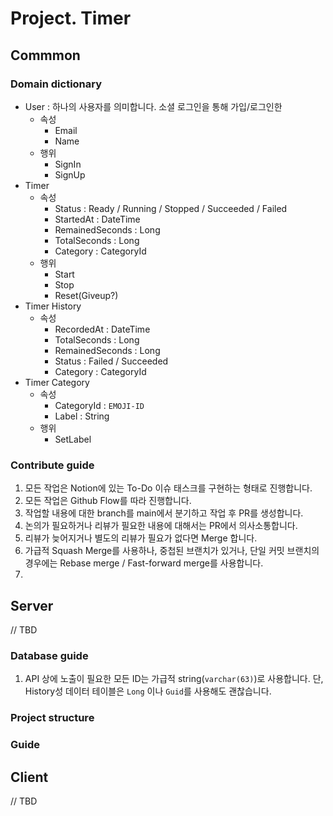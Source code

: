 # Project. Timer

## Commmon
 
### Domain dictionary 

- User : 하나의 사용자를 의미합니다. 소셜 로그인을 통해 가입/로그인한 
  - 속성
    - Email
    - Name
  - 행위
    - SignIn
    - SignUp
- Timer
  - 속성
    - Status : Ready / Running / Stopped / Succeeded / Failed
    - StartedAt : DateTime
    - RemainedSeconds : Long
    - TotalSeconds : Long
    - Category : CategoryId
  - 행위
    - Start
    - Stop
    - Reset(Giveup?)
- Timer History
  - 속성
    - RecordedAt : DateTime
    - TotalSeconds : Long
    - RemainedSeconds : Long
    - Status : Failed / Succeeded
    - Category : CategoryId
- Timer Category
  - 속성
    - CategoryId : `EMOJI-ID`
    - Label : String
  - 행위
    - SetLabel

### Contribute guide

1. 모든 작업은 Notion에 있는 To-Do 이슈 태스크를 구현하는 형태로 진행합니다.
2. 모든 작업은 Github Flow를 따라 진행합니다.
  1. 작업할 내용에 대한 branch를 main에서 분기하고 작업 후 PR를 생성합니다.
  2. 논의가 필요하거나 리뷰가 필요한 내용에 대해서는 PR에서 의사소통합니다.
  3. 리뷰가 늦어지거나 별도의 리뷰가 필요가 없다면 Merge 합니다. 
  4. 가급적 Squash Merge를 사용하나, 중첩된 브랜치가 있거나, 단일 커밋 브랜치의 경우에는 Rebase merge / Fast-forward merge를 사용합니다.
3. 


## Server 

// TBD

### Database guide

1. API 상에 노출이 필요한 모든 ID는 가급적 string(`varchar(63)`)로 사용합니다. 단, History성 데이터 테이블은 `Long` 이나 `Guid`를 사용해도 괜찮습니다.

### Project structure

### Guide

## Client

// TBD
